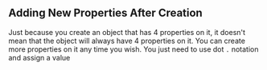 ## Adding New Properties After Creation

Just because you create an object that has 4 properties on it, it doesn't mean that the object will always have 4 properties on it. You can create more properties on it any time you wish. You just need to use dot `.` notation and assign a value
<!--stackedit_data:
eyJoaXN0b3J5IjpbLTExNjU5NTc5MDMsLTExMDcyNzkwNTUsOD
g4NjAzNzY1LDE5MDY1NTA0MjZdfQ==
-->